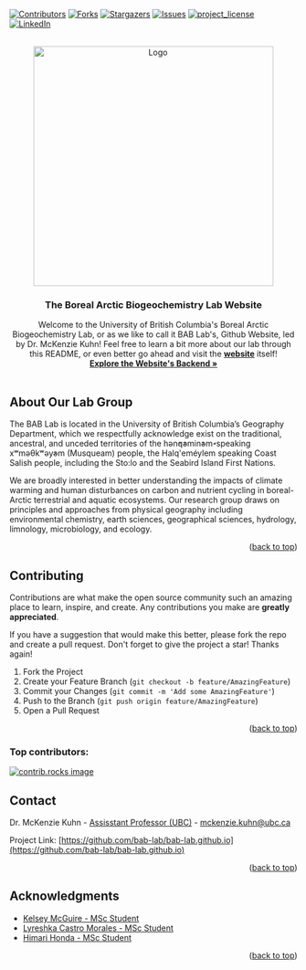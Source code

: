 <!-- Improved compatibility of back to top link: See: https://github.com/othneildrew/Best-README-Template/pull/73 -->
<a id="readme-top"></a>
<!--
*** Thanks for checking out the Best-README-Template. If you have a suggestion
*** that would make this better, please fork the repo and create a pull request
*** or simply open an issue with the tag "enhancement".
*** Don't forget to give the project a star!
*** Thanks again! Now go create something AMAZING! :D
-->



<!-- PROJECT SHIELDS -->
<!--
*** I'm using markdown "reference style" links for readability.
*** Reference links are enclosed in brackets [ ] instead of parentheses ( ).
*** See the bottom of this document for the declaration of the reference variables
*** for contributors-url, forks-url, etc. This is an optional, concise syntax you may use.
*** https://www.markdownguide.org/basic-syntax/#reference-style-links
-->
[![Contributors][contributors-shield]][contributors-url]
[![Forks][forks-shield]][forks-url]
[![Stargazers][stars-shield]][stars-url]
[![Issues][issues-shield]][issues-url]
[![project_license][license-shield]][license-url]
[![LinkedIn][linkedin-shield]][linkedin-url]



<!-- PROJECT LOGO -->
<br />
<div align="center">
  <a href="https://github.com/bab-lab/bab-lab.github.io">
    <img src="assets/media/icon.png" alt="Logo" width="420">
  </a>

<h3 align="center">The Boreal Arctic Biogeochemistry Lab Website</h3>

  <p align="center">
    Welcome to the University of British Columbia's Boreal Arctic Biogeochemistry Lab, or as we like to call it BAB Lab's, Github Website, led by Dr. McKenzie Kuhn! Feel free to learn a bit more about our lab through this README, or even better go ahead and visit the <a href="https://bab-lab.github.io"><strong>website</strong></a> itself!
    <br />
    <a href="https://github.com/bab-lab/bab-lab.github.io"><strong>Explore the Website's Backend »</strong></a>
    <br />
    <br />
  </p>
</div>

<!-- ABOUT THE PROJECT -->
## About Our Lab Group

The BAB Lab is located in the University of British Columbia’s Geography Department, which we respectfully acknowledge exist on the traditional, ancestral, and unceded territories of the hən̓q̓əmin̓əm̓-speaking xʷməθkʷəy̓əm (Musqueam) people, the Halq'eméylem speaking Coast Salish people, including the Sto:lo and the Seabird Island First Nations.

We are broadly interested in better understanding the impacts of climate warming and human disturbances on carbon and nutrient cycling in boreal-Arctic terrestrial and aquatic ecosystems. Our research group draws on principles and approaches from physical geography including environmental chemistry, earth sciences, geographical sciences, hydrology, limnology, microbiology, and ecology.

<p align="right">(<a href="#readme-top">back to top</a>)</p>

<!-- CONTRIBUTING -->
## Contributing

Contributions are what make the open source community such an amazing place to learn, inspire, and create. Any contributions you make are **greatly appreciated**.

If you have a suggestion that would make this better, please fork the repo and create a pull request.
Don't forget to give the project a star! Thanks again!

1. Fork the Project
2. Create your Feature Branch (`git checkout -b feature/AmazingFeature`)
3. Commit your Changes (`git commit -m 'Add some AmazingFeature'`)
4. Push to the Branch (`git push origin feature/AmazingFeature`)
5. Open a Pull Request

<p align="right">(<a href="#readme-top">back to top</a>)</p>

### Top contributors:

<a href="https://github.com/bab-lab/bab-lab.github.io/graphs/contributors">
  <img src="https://contrib.rocks/image?repo=bab-lab/bab-lab.github.io" alt="contrib.rocks image" />
</a>

<!-- CONTACT -->
## Contact

Dr. McKenzie Kuhn - [Assisstant Professor (UBC)](https://geog.ubc.ca/profile/mckenzie-kuhn/) - mckenzie.kuhn@ubc.ca

Project Link: [https://github.com/bab-lab/bab-lab.github.io](https://github.com/bab-lab/bab-lab.github.io)

<p align="right">(<a href="#readme-top">back to top</a>)</p>

<!-- ACKNOWLEDGMENTS -->
## Acknowledgments

* [Kelsey McGuire - MSc Student](https://geog.ubc.ca/profile/kelsey-mcguire/)
* [Lyreshka Castro Morales - MSc Student](https://bab-lab.github.io/people/)
* [Himari Honda - MSc Student]()

<p align="right">(<a href="#readme-top">back to top</a>)</p>

<!-- MARKDOWN LINKS & IMAGES -->
<!-- https://www.markdownguide.org/basic-syntax/#reference-style-links -->
[contributors-shield]: https://img.shields.io/github/contributors/bab-lab/bab-lab.github.io.svg?style=for-the-badge
[contributors-url]: https://github.com/bab-lab/bab-lab.github.io/graphs/contributors
[forks-shield]: https://img.shields.io/github/forks/bab-lab/bab-lab.github.io.svg?style=for-the-badge
[forks-url]: https://github.com/bab-lab/bab-lab.github.io/network/members
[stars-shield]: https://img.shields.io/github/stars/bab-lab/bab-lab.github.io.svg?style=for-the-badge
[stars-url]: https://github.com/bab-lab/bab-lab.github.io/stargazers
[issues-shield]: https://img.shields.io/github/issues/bab-lab/bab-lab.github.io.svg?style=for-the-badge
[issues-url]: https://github.com/bab-lab/bab-lab.github.io/issues
[license-shield]: https://img.shields.io/github/license/bab-lab/bab-lab.github.io.svg?style=for-the-badge
[license-url]: https://github.com/bab-lab/bab-lab.github.io/blob/master/LICENSE.txt
[linkedin-shield]: https://img.shields.io/badge/-LinkedIn-black.svg?style=for-the-badge&logo=linkedin&colorB=555
[linkedin-url]: https://linkedin.com/in/linkedin_username
[product-screenshot]: images/screenshot.png
[Next.js]: https://img.shields.io/badge/next.js-000000?style=for-the-badge&logo=nextdotjs&logoColor=white
[Next-url]: https://nextjs.org/
[React.js]: https://img.shields.io/badge/React-20232A?style=for-the-badge&logo=react&logoColor=61DAFB
[React-url]: https://reactjs.org/
[Vue.js]: https://img.shields.io/badge/Vue.js-35495E?style=for-the-badge&logo=vuedotjs&logoColor=4FC08D
[Vue-url]: https://vuejs.org/
[Angular.io]: https://img.shields.io/badge/Angular-DD0031?style=for-the-badge&logo=angular&logoColor=white
[Angular-url]: https://angular.io/
[Svelte.dev]: https://img.shields.io/badge/Svelte-4A4A55?style=for-the-badge&logo=svelte&logoColor=FF3E00
[Svelte-url]: https://svelte.dev/
[Laravel.com]: https://img.shields.io/badge/Laravel-FF2D20?style=for-the-badge&logo=laravel&logoColor=white
[Laravel-url]: https://laravel.com
[Bootstrap.com]: https://img.shields.io/badge/Bootstrap-563D7C?style=for-the-badge&logo=bootstrap&logoColor=white
[Bootstrap-url]: https://getbootstrap.com
[JQuery.com]: https://img.shields.io/badge/jQuery-0769AD?style=for-the-badge&logo=jquery&logoColor=white
[JQuery-url]: https://jquery.com 
